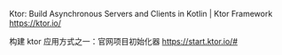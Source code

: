 Ktor: Build Asynchronous Servers and Clients in Kotlin | Ktor Framework
<https://ktor.io/>

构建 ktor 应用方式之一：官网项目初始化器 <https://start.ktor.io/#>
